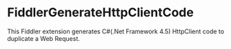 FiddlerGenerateHttpClientCode
=============================

This Fiddler extension generates C#(.Net Framework 4.5) HttpClient code to duplicate a Web Request. 
